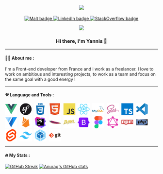 <div id="header" align="center">
  <img width="256" src="https://media.giphy.com/media/qgQUggAC3Pfv687qPC/giphy.gif"/>
  <br><br>
  <div id="header-links">
    <div id="badges">
      <a target="_blank" href="https://www.malt.fr/profile/haismannyannis">
        <img src="https://img.shields.io/badge/%20PROFILE-MALT-critical?style=for-the-badge" alt="Malt badge"/>
      </a>
      <a target="_blank" href="https://www.linkedin.com/in/yannis-haismann-289286192/">
        <img src="https://img.shields.io/badge/%20PROFILE-LINKEDIN-critical?style=for-the-badge&color=blue" alt="LinkedIn badge"/>
      </a>
      <a target="_blank" href="https://stackoverflow.com/users/16226393/yannis-haismann">
        <img src="https://img.shields.io/badge/%20PROFILE-STACKOVERFLOW-critical?style=for-the-badge&color=orange" alt="StackOverflow badge"/>
      </a>
    </div>
  </div>
  
  ![](https://komarev.com/ghpvc/?username=YannisHaismann)
  
 ### Hi there, i'm Yannis 👋
  
</div>

 <hr>
  
 #### 👨‍💻 About me :
  
 I'm a Front-end developer from France and i work as a freelancer. I love to work on ambitious and interesting projects, to work as a team and focus on the same goal with a good energy !
  
 <hr>
 
 #### ⚒ Language and Tools :
 
 <div id="skills">
  <img src="https://github.com/devicons/devicon/blob/master/icons/vuejs/vuejs-original.svg" title="VueJS" alt="VueJS" width="40" height="40"/>&nbsp;
  <img src="https://github.com/devicons/devicon/blob/master/icons/symfony/symfony-original.svg" title="Symfony" alt="Symfony" width="40" height="40"/>&nbsp;
  <img src="https://github.com/devicons/devicon/blob/master/icons/css3/css3-plain-wordmark.svg"  title="CSS3" alt="CSS" width="40" height="40"/>&nbsp;
  <img src="https://github.com/devicons/devicon/blob/master/icons/html5/html5-original.svg" title="HTML5" alt="HTML" width="40" height="40"/>&nbsp;
  <img src="https://github.com/devicons/devicon/blob/master/icons/javascript/javascript-original.svg" title="JavaScript" alt="JavaScript" width="40" height="40"/>&nbsp;
  <img src="https://github.com/devicons/devicon/blob/master/icons/react/react-original.svg" title="JavaScript" alt="JavaScript" width="40" height="40"/>&nbsp;
  <img src="https://github.com/devicons/devicon/blob/master/icons/mysql/mysql-original-wordmark.svg" title="MySQL"  alt="MySQL" width="40" height="40"/>&nbsp;
  <img src="https://github.com/devicons/devicon/blob/master/icons/sass/sass-original.svg" title="Sass"  alt="Sass" width="40" height="40"/>&nbsp;
  <img src="https://github.com/devicons/devicon/blob/master/icons/typescript/typescript-original.svg" title="TypeScript"  alt="TypeScript" width="40" height="40"/>&nbsp;
  <img src="https://github.com/devicons/devicon/blob/master/icons/vscode/vscode-original.svg" title="VisualStudioCode"  alt="VisualStudioCode" width="40" height="40"/>&nbsp;
    <img src="https://github.com/devicons/devicon/blob/master/icons/vuetify/vuetify-original.svg" title="VisualStudioCode"  alt="VisualStudioCode" width="40" height="40"/>&nbsp;
  <img src="https://github.com/devicons/devicon/blob/master/icons/firebase/firebase-plain.svg" title="VisualStudioCode"  alt="VisualStudioCode" width="40" height="40"/>&nbsp;
  <img src="https://github.com/devicons/devicon/blob/master/icons/phpstorm/phpstorm-original.svg" title="PhpStorm"  alt="PhpStorm" width="40" height="40"/>&nbsp;
  <img src="https://github.com/devicons/devicon/blob/master/icons/apache/apache-original.svg" title="Apache"  alt="Apache" width="40" height="40"/>&nbsp;
  <img src="https://github.com/devicons/devicon/blob/master/icons/babel/babel-original.svg" title="Babel"  alt="Babel" width="40" height="40"/>&nbsp;
  <img src="https://github.com/devicons/devicon/blob/master/icons/bootstrap/bootstrap-original.svg" title="Boostrap"  alt="Boostrap" width="40" height="40"/>&nbsp;
  <img src="https://github.com/devicons/devicon/blob/master/icons/figma/figma-original.svg" title="Figma"  alt="Figma" width="40" height="40"/>&nbsp;
  <img src="https://github.com/devicons/devicon/blob/master/icons/graphql/graphql-plain.svg" title="GraphQl"  alt="GraphQl" width="40" height="40"/>&nbsp;
  <img src="https://github.com/devicons/devicon/blob/master/icons/npm/npm-original-wordmark.svg" title="npm"  alt="npm" width="40" height="40"/>&nbsp;
  <img src="https://github.com/devicons/devicon/blob/master/icons/php/php-original.svg" title="php"  alt="php" width="40" height="40"/>&nbsp;
  <img src="https://github.com/devicons/devicon/blob/master/icons/svelte/svelte-original.svg" title="svelte"  alt="svelte" width="40" height="40"/>&nbsp;
  <img src="https://github.com/devicons/devicon/blob/master/icons/tailwindcss/tailwindcss-plain.svg" title="tailwind"  alt="tailwind" width="40" height="40"/>&nbsp;
  <img src="https://github.com/devicons/devicon/blob/master/icons/webpack/webpack-original.svg" title="webpack"  alt="webpack" width="40" height="40"/>&nbsp;
  <img src="https://github.com/devicons/devicon/blob/master/icons/git/git-original-wordmark.svg" title="Git" **alt="Git" width="40" height="40"/>
 </div>
 
 <hr>
 
 #### 🔥 My Stats :
 
[![GitHub Streak](http://github-readme-streak-stats.herokuapp.com?user=YannisHaismann&theme=vue-dark&hide_border=false&date_format=M%20j%5B%2C%20Y%5D)](https://git.io/streak-stats)
[![Anurag's GitHub stats](https://github-readme-stats.vercel.app/api?username=YannisHaismann&theme=vue-dark)](https://github.com/anuraghazra/github-readme-stats)
  



<!--
**YannisHaismann/YannisHaismann** is a ✨ _special_ ✨ repository because its `README.md` (this file) appears on your GitHub profile.

Here are some ideas to get you started:

- 🔭 I’m currently working on ...
- 🌱 I’m currently learning ...
- 👯 I’m looking to collaborate on ...
- 🤔 I’m looking for help with ...
- 💬 Ask me about ...
- 📫 How to reach me: ...
- 😄 Pronouns: ...
- ⚡ Fun fact: ...
-->
